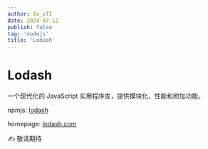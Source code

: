 ```yaml
---
author: Io_oTI
date: 2024-07-12
publish: false
tag: 'nodejs'
title: 'Lodash'
---
```


# Lodash

一个现代化的 JavaScript 实用程序库，提供模块化、性能和附加功能。

npmjs: [lodash](https://www.npmjs.com/package/lodash)

homepage: [lodash.com](https://lodash.com/)

✍ 敬请期待
